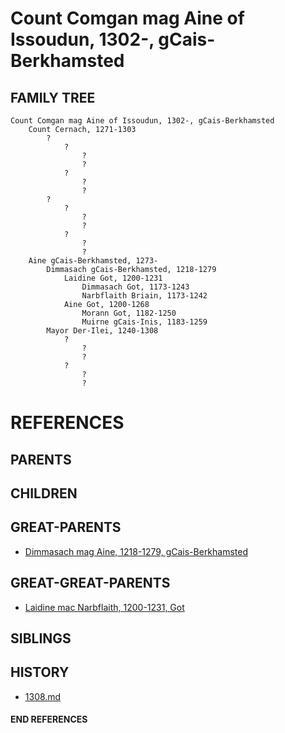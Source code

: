 # Count Comgan mag Aine of Issoudun, 1302-, gCais-Berkhamsted

## FAMILY TREE
```
Count Comgan mag Aine of Issoudun, 1302-, gCais-Berkhamsted
    Count Cernach, 1271-1303
        ?
            ?
                ?
                ?
            ?
                ?
                ?
        ?
            ?
                ?
                ?
            ?
                ?
                ?
    Aine gCais-Berkhamsted, 1273-
        Dimmasach gCais-Berkhamsted, 1218-1279
            Laidine Got, 1200-1231
                Dimmasach Got, 1173-1243
                Narbflaith Briain, 1173-1242
            Aine Got, 1200-1268
                Morann Got, 1182-1250
                Muirne gCais-Inis, 1183-1259
        Mayor Der-Ilei, 1240-1308
            ?
                ?
                ?
            ?
                ?
                ?

```


# REFERENCES

## PARENTS 

## CHILDREN 

## GREAT-PARENTS 
* [Dimmasach mag Aine, 1218-1279, gCais-Berkhamsted](dimmasach_mag_aine_1218.md)

## GREAT-GREAT-PARENTS 
* [Laidine mac Narbflaith, 1200-1231, Got](laidine_mac_narbflaith_1200.md)
## SIBLINGS

 
## HISTORY
* [1308.md](../h/1308.md)

#### END REFERENCES
